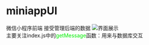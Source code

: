 # miniappUI
微信小程序前端
接受管理后端的数据
![界面展示](https://s1.ax1x.com/2020/03/23/8Hr5M8.png)
<br>
主要关注index.js中的<font color=‘red’>getMessage</font>函数：用来与数据库交互
